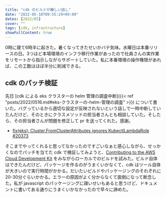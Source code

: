 ```yaml
---
title: "cdk のビルドが難しい話し"
date: "2022-05-18T09:55:29+09:00"
dates: [2022/05]
cover: ""
tags: [cdk, infrastructure]
showFullContent: true
---
```


0時に寝て6時半に起きた。暑くなってきたせいかバテ気味。水曜日は本番リリースの日。3つほど本場環境のインフラ移行作業があったので社員さんの実作業をリモートから指示しながらサポートしていた。私に本番環境の操作権限があれば、この工数はほぼ半分に削減できる。

## cdk のパッチ検証

先日 [cdk による eks クラスターの helm 管理の調査中断]({{< ref "posts/2022/0516.md#eks-クラスターの-helm-管理の調査" >}}) について書いた。バグっているから適切な設定が反映されないという話しで一時中断していたんだけど、そのときにクラスメソッドの担当者さんとも相談していた。そしたら、その担当者さんが問題を修正して pr を送ってくれた。感謝。

* [fix(eks): Cluster.FromClusterAttributes ignores KubectlLambdaRole #20373](https://github.com/aws/aws-cdk/pull/20373)

そこまでやってくれると思ってなかったのですごいなぁと感心しながら、せっかくなのでパッチを当てた cdk で検証してみようと、[Contributing to the AWS Cloud Development Kit](https://github.com/aws/aws-cdk/blob/master/CONTRIBUTING.md) をみながらローカルでのビルドを試みた。ビルド自体はできたんだけど、パッケージを作るのがうまくいかなくて、cdk はツール自体が大きいので実行時間がかかる。だいたいビルドやパッケージングのそれぞれに20-30分ぐらいかかる。エラーの原因がよく分からなくて面倒になって断念した。私が javascript のパッケージングに疎いせいもあると思うけど、ドキュメントに書いてある通りにうまくいかなかったので早々に諦めた。
